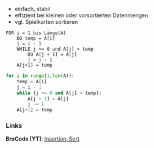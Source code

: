 - einfach, stabil
- effizient bei kleinen oder vorsortierten Datenmengen
- vgl. Spielkarten sortieren

```pseudo title="Pseudocode"
FOR i = 1 bis Länge(A)
    DO temp = A[i]
    j = i - 1
    WHILE j >= 0 und A[j] > temp
        DO A[j + 1] = A[j]
        j = j - 1
    A[j+1] = temp
```

```python title="Insertion-Sort in Python"
for i in range(1,len(A)):
    temp = A[i]
    j = i - 1
    while (j >= 0 and A[j] > temp):
        A[j + 1] = A[j]
        j -= 1
    A[j+1] = temp
```

### Links
**BroCode [YT]**: [Insertion-Sort](https://www.youtube.com/watch?v=8mJ-OhcfpYg&list=PLZPZq0r_RZON1eaqfafTnEexRzuHbfZX8&index=14&pp=iAQB)

